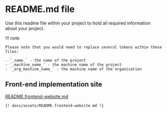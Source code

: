# README.md file

Use this readme file within your project to hold all required information about
your project.

!!! note
    
    Please note that you would need to replace several tokens within these files:
    
    - `_name_` - the name of the project
    - `_machine_name_` - the machine name of the project
    - `_org_machine_name_` - the machine name of the organisation 

## Front-end implementation site
[README.frontend-website.md](/assets/README.frontend-website)

````
{! docs/assets/README.frontend-website.md !}
````

